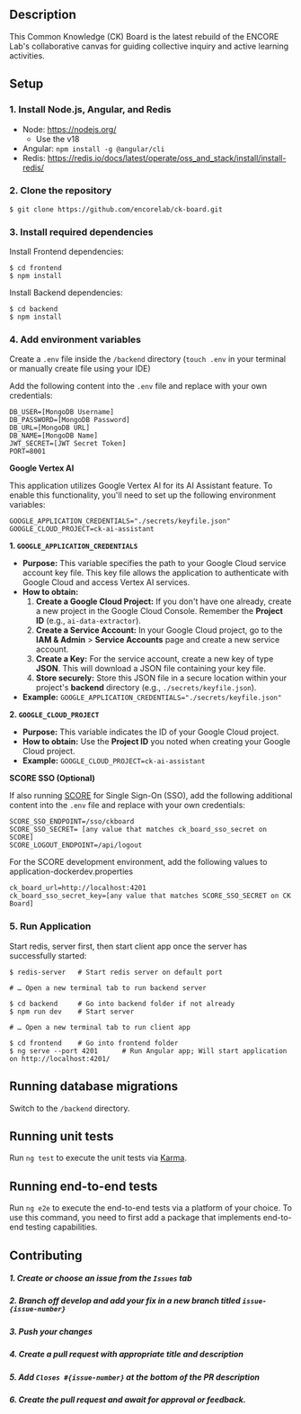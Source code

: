 ## Description

This Common Knowledge (CK) Board is the latest rebuild of the ENCORE Lab's collaborative canvas for guiding collective inquiry and active learning activities.

## Setup

### 1. Install Node.js, Angular, and Redis

- Node: https://nodejs.org/
  - Use the v18
- Angular: `npm install -g @angular/cli `
- Redis: https://redis.io/docs/latest/operate/oss_and_stack/install/install-redis/

### 2. Clone the repository

```shell
$ git clone https://github.com/encorelab/ck-board.git
```

### 3. Install required dependencies

Install Frontend dependencies:

```shell
$ cd frontend
$ npm install
```

Install Backend dependencies:

```shell
$ cd backend
$ npm install
```

### 4. Add environment variables

Create a `.env` file inside the `/backend` directory (`touch .env` in your terminal or manually create file using your IDE)

Add the following content into the `.env` file and replace with your own credentials:

```
DB_USER=[MongoDB Username]
DB_PASSWORD=[MongoDB Password]
DB_URL=[MongoDB URL]
DB_NAME=[MongoDB Name]
JWT_SECRET=[JWT Secret Token]
PORT=8001
```

**Google Vertex AI**

This application utilizes Google Vertex AI for its AI Assistant feature. To enable this functionality, you'll need to set up the following environment variables:

```
GOOGLE_APPLICATION_CREDENTIALS="./secrets/keyfile.json"
GOOGLE_CLOUD_PROJECT=ck-ai-assistant
```

**1. `GOOGLE_APPLICATION_CREDENTIALS`**

- **Purpose:** This variable specifies the path to your Google Cloud service account key file. This key file allows the application to authenticate with Google Cloud and access Vertex AI services.
- **How to obtain:**
    1. **Create a Google Cloud Project:** If you don't have one already, create a new project in the Google Cloud Console.  Remember the **Project ID** (e.g., `ai-data-extractor`).
    2. **Create a Service Account:** In your Google Cloud project, go to the **IAM & Admin** > **Service Accounts** page and create a new service account.
    3. **Create a Key:**  For the service account, create a new key of type **JSON**. This will download a JSON file containing your key file.
    4. **Store securely:** Store this JSON file in a secure location within your project's **backend** directory (e.g., `./secrets/keyfile.json`).
- **Example:** `GOOGLE_APPLICATION_CREDENTIALS="./secrets/keyfile.json"`

**2. `GOOGLE_CLOUD_PROJECT`**

- **Purpose:** This variable indicates the ID of your Google Cloud project. 
- **How to obtain:** Use the **Project ID** you noted when creating your Google Cloud project.
- **Example:** `GOOGLE_CLOUD_PROJECT=ck-ai-assistant`

**SCORE SSO (Optional)**

If also running [SCORE](https://github.com/WISE-Community/WISE-Docker-Dev) for Single Sign-On (SSO), add the following additional content into the `.env` file and replace with your own credentials:

```
SCORE_SSO_ENDPOINT=/sso/ckboard
SCORE_SSO_SECRET= [any value that matches ck_board_sso_secret on SCORE]
SCORE_LOGOUT_ENDPOINT=/api/logout 
```

For the SCORE development environment, add the following values to application-dockerdev.properties 

```
ck_board_url=http://localhost:4201
ck_board_sso_secret_key=[any value that matches SCORE_SSO_SECRET on CK Board]
```

### 5. Run Application

Start redis, server first, then start client app once the server has successfully started:

```shell
$ redis-server   # Start redis server on default port

# … Open a new terminal tab to run backend server

$ cd backend     # Go into backend folder if not already
$ npm run dev    # Start server

# … Open a new terminal tab to run client app

$ cd frontend    # Go into frontend folder
$ ng serve --port 4201      # Run Angular app; Will start application on http://localhost:4201/
```

## Running database migrations

Switch to the `/backend` directory.



## Running unit tests

Run `ng test` to execute the unit tests via [Karma](https://karma-runner.github.io).

## Running end-to-end tests

Run `ng e2e` to execute the end-to-end tests via a platform of your choice. To use this command, you need to first add a package that implements end-to-end testing capabilities.

## Contributing

##### 1. Create or choose an issue from the `Issues` tab

##### 2. Branch off develop and add your fix in a new branch titled `issue-{issue-number}`

##### 3. Push your changes

##### 4. Create a pull request with appropriate title and description

##### 5. Add `Closes #{issue-number}` at the bottom of the PR description

##### 6. Create the pull request and await for approval or feedback.
